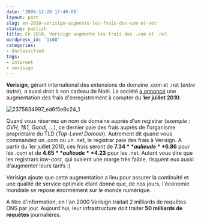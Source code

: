 ```yaml
---
date: '2009-12-20 17:40:08'
layout: post
slug: en-2010-verisign-augmente-les-frais-des-com-et-net
status: publish
title: En 2010, Verisign augmente les frais des .com et .net
wordpress_id: '1168'
categories:
- Unclassified
tags:
- internet
- verisign
---
```


**Verisign**, gérant international des extensions de domaine .com et .net (_entre autre_), a aussi droit à son cadeau de Noël. La société [a annoncé](https://press.verisign.com/easyir/customrel.do?easyirid=AFC0FF0DB5C560D3&version=live&prid=570292&releasejsp=custom_97) une augmentation des frais d'enregistrement à compter du **1****er**** juillet 2010**.







![2375834997_ed6f5e9c24_1](http://blog.kdecherf.com/wp-content/uploads/2009/12/2375834997_ed6f5e9c24_1.jpg)




Quand vous réservez un nom de domaine auprès d'un registrar (_exemple : OVH, 1&1, Gandi, ..._), ce dernier paie des frais auprès de l'organisme propriétaire du TLD (_Top-Level Domain_). Autrement dit quand vous commandez un .com ou un .net, le registrar paie des frais à Verisign. A partir du 1er juillet 2010, ces frais seront de **$7.34** au lieu de **$6.86** pour les .com et de **$4.65** au lieu de **$4.23** pour les .net. Autant vous dire que les registrars _low-cost_, qui avaient une marge très faible, risquent eux aussi d'augmenter leurs tarifs :)




Verisign ajoute que cette augmentation a lieu pour assurer la continuité et une qualité de service optimale étant donné que, de nos jours, l'économie mondiale se repose énormément sur le monde numérique.




A titre d'information, en l'an 2000 Verisign traitait 2 milliards de requêtes DNS par jour. Aujourd'hui, leur infrastructure doit traiter **50 milliards de requêtes** journalières.



